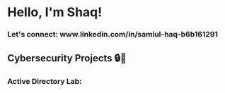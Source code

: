 # Hello, I'm Shaq!
<h3>Let's connect: www.linkedin.com/in/samiul-haq-b6b161291</h3>

<h2>Cybersecurity Projects 🔒🔑</h2>
<h3>Active Directory Lab: </h3>
